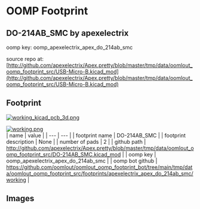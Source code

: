 # OOMP Footprint  
## DO-214AB_SMC  by apexelectrix  
  
oomp key: oomp_apexelectrix_apex_do_214ab_smc  
  
source repo at: [http://github.com/apexelectrix/Apex.pretty/blob/master/tmp/data/oomlout_oomp_footprint_src/USB-Micro-B.kicad_mod](http://github.com/apexelectrix/Apex.pretty/blob/master/tmp/data/oomlout_oomp_footprint_src/USB-Micro-B.kicad_mod)  
## Footprint  
  
[![working_kicad_pcb_3d.png](working_kicad_pcb_3d_600.png)](working_kicad_pcb_3d.png)  
  
[![working.png](working_600.png)](working.png)  
| name | value | 
| --- | --- | 
| footprint name | DO-214AB_SMC | 
| footprint description | None | 
| number of pads | 2 | 
| github path | http://github.com/apexelectrix/Apex.pretty/blob/master/tmp/data/oomlout_oomp_footprint_src/DO-214AB_SMC.kicad_mod | 
| oomp key | oomp_apexelectrix_apex_do_214ab_smc | 
| oomp bot github | https://github.com/oomlout/oomlout_oomp_footprint_bot/tree/main/tmp/data/oomlout_oomp_footprint_src/footprints/apexelectrix_apex_do_214ab_smc/working | 
## Images  
